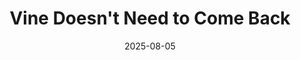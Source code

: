 ---
layout: blog/25/layout.njk
title: "Vine Doesn't Need to Come Back"
date: 2025-08-05
permalink: "/more/archive/blog/25/8/vine.html"
description: "Elon wants to bring back Vine, but it has no reason to be brought back"
---